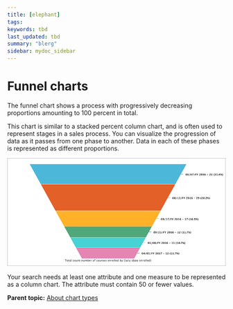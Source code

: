 ```yaml
---
title: [elephant]
tags: 
keywords: tbd
last_updated: tbd
summary: "blerg"
sidebar: mydoc_sidebar
---
```

# Funnel charts

The funnel chart shows a process with progressively decreasing proportions amounting to 100 percent in total.

This chart is similar to a stacked percent column chart, and is often used to represent stages in a sales process. You can visualize the progression of data as it passes from one phase to another. Data in each of these phases is represented as different proportions.

 ![](/pages/images/funnel_chart_example.png "Funnel chart example") 

Your search needs at least one attribute and one measure to be represented as a column chart. The attribute must contain 50 or fewer values.

**Parent topic:** [About chart types](../../../pages/end_user_guide/end_user_search/about_chart_types.html)


